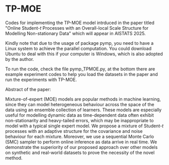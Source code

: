 # TP-MOE

Codes for implementing the TP-MOE model intrduced in the paper titled "Online Student-$t$ Processes with an Overall-local Scale Structure for Modelling Non-stationary Data" which will appear in AISTATS 2025.

Kindly note that due to the usage of package pymp, you need to have a Linux system to achieve the parallel computation. You could download Ubuntu to deal with this if your computer is Windows, which is also adopted by the author.

To run the code, check the file pymp_TPMOE.py, at the bottom there are example experiment codes to help you load the datasets in the paper and run the experiments with TP-MOE.

Abstract of the paper:

Mixture-of-expert (MOE) models are popular methods in machine learning, since they can model heterogeneous behaviour across the space of the data using an ensemble collection of learners. These models are especially useful for modelling dynamic data as time-dependent data often exhibit non-stationarity and heavy-tailed errors, which may be inappropriate to model with a typical single expert model. We propose a mixture of Student-$t$ processes with an adaptive structure for the covariance and noise behaviour for each mixture. Moreover, we use a sequential Monte Carlo (SMC) sampler to perform online inference as data arrive in real time. We demonstrate the superiority of our proposed approach over other models on synthetic and real-world datasets to prove the necessity of the novel method.
